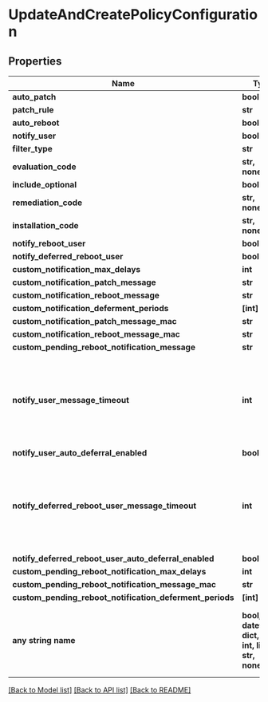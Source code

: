 # UpdateAndCreatePolicyConfiguration


## Properties
Name | Type | Description | Notes
------------ | ------------- | ------------- | -------------
**auto_patch** | **bool** |  | 
**patch_rule** | **str** |  | 
**auto_reboot** | **bool** |  | 
**notify_user** | **bool** |  | 
**filter_type** | **str** |  | [optional] 
**evaluation_code** | **str, none_type** |  | [optional] 
**include_optional** | **bool** |  | [optional] 
**remediation_code** | **str, none_type** |  | [optional] 
**installation_code** | **str, none_type** |  | [optional] 
**notify_reboot_user** | **bool** |  | [optional] 
**notify_deferred_reboot_user** | **bool** |  | [optional] 
**custom_notification_max_delays** | **int** |  | [optional] 
**custom_notification_patch_message** | **str** |  | [optional] 
**custom_notification_reboot_message** | **str** |  | [optional] 
**custom_notification_deferment_periods** | **[int]** |  | [optional] 
**custom_notification_patch_message_mac** | **str** |  | [optional] 
**custom_notification_reboot_message_mac** | **str** |  | [optional] 
**custom_pending_reboot_notification_message** | **str** |  | [optional] 
**notify_user_message_timeout** | **int** |  | [optional]  if omitted the server will use the default value of 15
**notify_user_auto_deferral_enabled** | **bool** |  | [optional] 
**notify_deferred_reboot_user_message_timeout** | **int** |  | [optional]  if omitted the server will use the default value of 15
**notify_deferred_reboot_user_auto_deferral_enabled** | **bool** |  | [optional] 
**custom_pending_reboot_notification_max_delays** | **int** |  | [optional] 
**custom_pending_reboot_notification_message_mac** | **str** |  | [optional] 
**custom_pending_reboot_notification_deferment_periods** | **[int]** |  | [optional] 
**any string name** | **bool, date, datetime, dict, float, int, list, str, none_type** | any string name can be used but the value must be the correct type | [optional]

[[Back to Model list]](../README.md#documentation-for-models) [[Back to API list]](../README.md#documentation-for-api-endpoints) [[Back to README]](../README.md)


